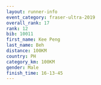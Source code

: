 ```yaml
---
layout: runner-info 
event_category: fraser-ultra-2019 
overall_rank: 17
rank: 12
bib: 10011
first_name: Kee Peng
last_name: Beh
distance: 100KM
country: PH
category_km: 100KM
gender: Male
finish_time: 16-13-45
---
```

